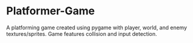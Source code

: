 # Platformer-Game
 A platforming game created using pygame with player, world, and enemy textures/sprites. Game features collision and input detection.
